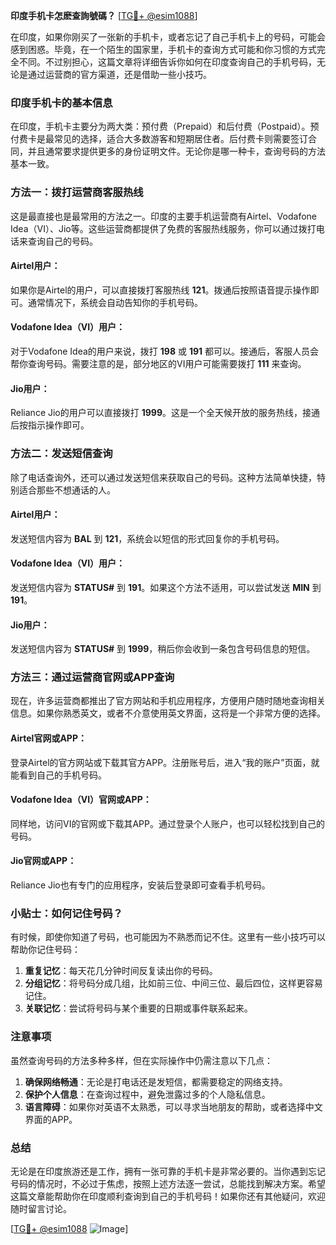 **印度手机卡怎麽查詢號碼？** [[TG💪+ @esim1088](https://t.me/s/esim1088)]

在印度，如果你刚买了一张新的手机卡，或者忘记了自己手机卡上的号码，可能会感到困惑。毕竟，在一个陌生的国家里，手机卡的查询方式可能和你习惯的方式完全不同。不过别担心，这篇文章将详细告诉你如何在印度查询自己的手机号码，无论是通过运营商的官方渠道，还是借助一些小技巧。

### 印度手机卡的基本信息

在印度，手机卡主要分为两大类：预付费（Prepaid）和后付费（Postpaid）。预付费卡是最常见的选择，适合大多数游客和短期居住者。后付费卡则需要签订合同，并且通常要求提供更多的身份证明文件。无论你是哪一种卡，查询号码的方法基本一致。

### 方法一：拨打运营商客服热线

这是最直接也是最常用的方法之一。印度的主要手机运营商有Airtel、Vodafone Idea（VI）、Jio等。这些运营商都提供了免费的客服热线服务，你可以通过拨打电话来查询自己的号码。

#### Airtel用户：
如果你是Airtel的用户，可以直接拨打客服热线 **121**。拨通后按照语音提示操作即可。通常情况下，系统会自动告知你的手机号码。

#### Vodafone Idea（VI）用户：
对于Vodafone Idea的用户来说，拨打 **198** 或 **191** 都可以。接通后，客服人员会帮你查询号码。需要注意的是，部分地区的VI用户可能需要拨打 **111** 来查询。

#### Jio用户：
Reliance Jio的用户可以直接拨打 **1999**。这是一个全天候开放的服务热线，接通后按指示操作即可。

### 方法二：发送短信查询

除了电话查询外，还可以通过发送短信来获取自己的号码。这种方法简单快捷，特别适合那些不想通话的人。

#### Airtel用户：
发送短信内容为 **BAL** 到 **121**，系统会以短信的形式回复你的手机号码。

#### Vodafone Idea（VI）用户：
发送短信内容为 **STATUS#** 到 **191**。如果这个方法不适用，可以尝试发送 **MIN** 到 **191**。

#### Jio用户：
发送短信内容为 **STATUS#** 到 **1999**，稍后你会收到一条包含号码信息的短信。

### 方法三：通过运营商官网或APP查询

现在，许多运营商都推出了官方网站和手机应用程序，方便用户随时随地查询相关信息。如果你熟悉英文，或者不介意使用英文界面，这将是一个非常方便的选择。

#### Airtel官网或APP：
登录Airtel的官方网站或下载其官方APP。注册账号后，进入“我的账户”页面，就能看到自己的手机号码。

#### Vodafone Idea（VI）官网或APP：
同样地，访问VI的官网或下载其APP。通过登录个人账户，也可以轻松找到自己的号码。

#### Jio官网或APP：
Reliance Jio也有专门的应用程序，安装后登录即可查看手机号码。

### 小贴士：如何记住号码？

有时候，即使你知道了号码，也可能因为不熟悉而记不住。这里有一些小技巧可以帮助你记住号码：

1. **重复记忆**：每天花几分钟时间反复读出你的号码。
2. **分组记忆**：将号码分成几组，比如前三位、中间三位、最后四位，这样更容易记住。
3. **关联记忆**：尝试将号码与某个重要的日期或事件联系起来。

### 注意事项

虽然查询号码的方法多种多样，但在实际操作中仍需注意以下几点：

1. **确保网络畅通**：无论是打电话还是发短信，都需要稳定的网络支持。
2. **保护个人信息**：在查询过程中，避免泄露过多的个人隐私信息。
3. **语言障碍**：如果你对英语不太熟悉，可以寻求当地朋友的帮助，或者选择中文界面的APP。

### 总结

无论是在印度旅游还是工作，拥有一张可靠的手机卡是非常必要的。当你遇到忘记号码的情况时，不必过于焦虑，按照上述方法逐一尝试，总能找到解决方案。希望这篇文章能帮助你在印度顺利查询到自己的手机号码！如果你还有其他疑问，欢迎随时留言讨论。

[[TG💪+ @esim1088](https://t.me/s/esim1088) ![Image](https://i.postimg.cc/4NQfJmqS/Snipaste-2025-05-13-00-14-12.png)]
